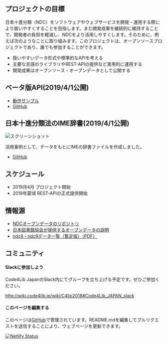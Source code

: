 ## プロジェクトの目標

日本十進分類（NDC）をソフトウェアやウェブサービスを開発・運用する際により扱いやすくすることを目指します。また開発成果を継続的に維持することで、開発者の負担を軽減し、NDCをより活用しやすくします。そのために、例えば次のようなことに取り組みます。このプロジェクトは、オープンソースプロジェクトであり、誰でも参加することができます。

- 扱いやすいデータ形式や標準的なAPIを考える
- 主要な言語のライブラリやREST-APIの提供など実用的に運用する
- 開発成果はオープンソース・オープンデータとして公開する

## ベータ版API(2019/4/1公開)

- [動作サンプル](https://ndc-api-beta.arukascloud.io/)
- [GitHub](https://github.com/ndc-dev/python-parser)

## 日本十進分類法のIME辞書(2019/4/1公開)

![スクリーンショット](doc/movie.gif) 

活用事例として、データをもとにIMEの辞書ファイルを作成しました。

- [GitHub](https://github.com/ndc-dev/ndc-ime-dic)

## スケジュール

- 2019月4月 プロジェクト開始
- 2019年夏頃 REST-APIの正式提供開始

## 情報源

- [NDCオープンデータのリポジトリ](https://github.com/ndc-dev/opendata)
- [日本図書館協会が提供するオープンデータの説明](https://www.jla.or.jp/committees/bunrui//tabid/789/Default.aspx)
- [ndc8・ndc9データ一覧（暫定版）（PDF）](https://www.jla.or.jp/Portals/0/data/iinkai/bunrui/1_NDC%E3%83%87%E3%83%BC%E3%82%BF%E4%B8%80%E8%A6%A7%EF%BC%88%E6%9A%AB%E5%AE%9A%E7%89%88%EF%BC%89.pdf)

## コミュニティ

#### Slackに参加しよう

Code4Lib JapanのSlack内にてグループを立ち上げる予定です。ぜひご参加ください。

http://wiki.code4lib.jp/wiki/C4ljp2018#Code4Lib_JAPAN_slack


#### このページを編集する

このページは[GitHub](https://github.com/ndc-dev/web)で管理されています。README.mdを編集してプルリクエストを送信することにより、ウェブページを更新できます。

[![Netlify Status](https://api.netlify.com/api/v1/badges/a68f14ab-1fe3-488b-b8ad-7adc160fb233/deploy-status)](https://app.netlify.com/sites/heuristic-wing-da54ea/deploys)
